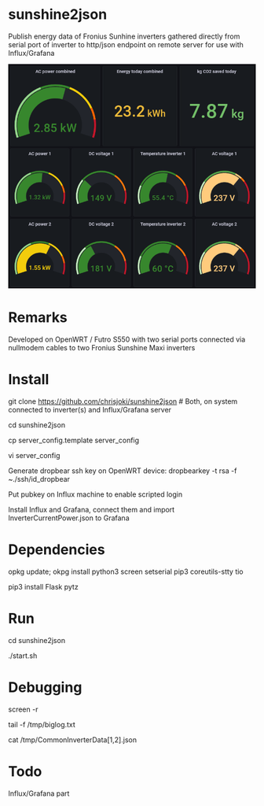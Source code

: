 # sunshine2json
Publish energy data of Fronius Sunhine inverters gathered directly from serial port of inverter to http/json endpoint on remote server for use with Influx/Grafana

![Grafana screenshot](grafana.png)

# Remarks
Developed on OpenWRT / Futro S550 with two serial ports connected via nullmodem cables to two Fronius Sunshine Maxi inverters

# Install
git clone https://github.com/chrisjoki/sunshine2json # Both, on system connected to inverter(s) and Influx/Grafana server

cd sunshine2json

cp server_config.template server_config

vi server_config

Generate dropbear ssh key on OpenWRT device: dropbearkey -t rsa -f ~./ssh/id_dropbear

Put pubkey on Influx machine to enable scripted login

Install Influx and Grafana, connect them and import InverterCurrentPower.json to Grafana

# Dependencies
opkg update; okpg install python3 screen setserial pip3 coreutils-stty tio

pip3 install Flask pytz 

# Run
cd sunshine2json

./start.sh

# Debugging
screen -r

tail -f /tmp/biglog.txt

cat /tmp/CommonInverterData[1,2].json

# Todo
Influx/Grafana part
